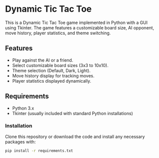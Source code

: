 # Dynamic Tic Tac Toe

This is a Dynamic Tic Tac Toe game implemented in Python with a GUI using Tkinter. The game features a customizable board size, AI opponent, move history, player statistics, and theme switching.

## Features

- Play against the AI or a friend.
- Select customizable board sizes (3x3 to 10x10).
- Theme selection (Default, Dark, Light).
- Move history display for tracking moves.
- Player statistics displayed dynamically.
  
## Requirements

- Python 3.x
- Tkinter (usually included with standard Python installations)

### Installation

Clone this repository or download the code and install any necessary packages with:
```bash
pip install -r requirements.txt
